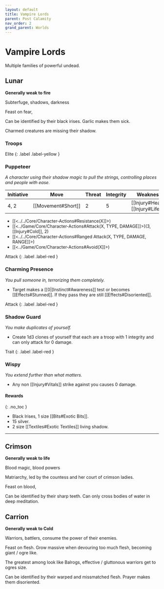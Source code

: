 ```yaml
---
layout: default
title: Vampire Lords
parent: Post Calamity
nav_order: 2
grand_parent: Worlds
---
```


# Vampire Lords

Multiple families of powerful undead.

## Lunar

**Generally weak to fire**

Subterfuge, shadows, darkness

Feast on fear,

Can be identified by their black irises.
Garlic makes them sick.

Charmed creatures are missing their shadow.

### Troops

Elite
{: .label .label-yellow }

### Puppeteer

_A character using their shadow magic to pull the strings, controlling places and people with ease._

| Initiative | Move                               | Threat | Integrity | Weakness                                                       | Resistance                         |
| ---------- | ---------------------------------- | ------ | --------- | -------------------------------------------------------------- | ---------------------------------- |
| 4, 2       | [[Movement#Short]] | 2      | 5         | [[Injury#Heat]], [[Injury#Life]] | [[Injury#Impact]] |

- [[<../../Core/Character-Actions#Resistance(X]]>)
- [[<../Game/Core/Character-Actions#Attack(X, TYPE, DAMAGE]]>)(3, [[Injury#Cold]], 2)
- [[<../../Core/Character-Actions#Ranged Attack(X, TYPE, DAMAGE, RANGE]]>)
- [[<../Game/Core/Character-Actions#Avoid(X]]>)

Attack
{: .label .label-red }

### Charming Presence

_You pull someone in, terrorizing them completely._

- Target makes a [[0|[Instinct#Awareness]] test or becomes [[Effects#Stunned]]. If they pass they are still [[Effects#Disoriented]].

Attack
{: .label .label-red }

### Shadow Guard

_You make duplicates of yourself._

- Create 1d3 clones of yourself that each are a troop with 1 integrity and can only attack for 0 damage.

Trait
{: .label .label-red }

### Wispy

_You extend further than what matters._

- Any non [[Injury#Vitals]] strike against you causes 0 damage.

#### Rewards

{: .no_toc }

- Black Irises, 1 size [[Bits#Exotic Bits]].
- 15 silver.
- 2 size [[Textiles#Exotic Textiles]] living shadow.

---

## Crimson

**Generally weak to life**

Blood magic, blood powers

Matriarchy, led by the countess and her court of crimson ladies.

Feast on blood,

Can be identified by their sharp teeth.
Can only cross bodies of water in deep meditation.

## Carrion

**Generally weak to Cold**

Warriors, battlers, consume the power of their enemies.

Feast on flesh. Grow massive when devouring too much flesh, becoming giant / ogre like.

The greatest among look like Balrogs, effective / gluttonous warriors get to ogres size.

Can be identified by their warped and missmatched flesh.
Prayer makes them disoriented.
